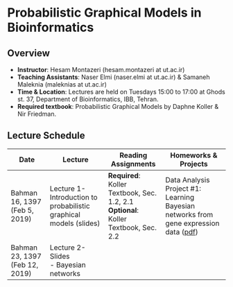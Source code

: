 # Probabilistic Graphical Models in Bioinformatics

## Overview
- **Instructor**: Hesam Montazeri (hesam.montazeri at ut.ac.ir)
- **Teaching Assistants**: Naser Elmi (naser.elmi at ut.ac.ir) & Samaneh Maleknia (maleknias at ut.ac.ir)
- **Time & Location**: Lectures are held on Tuesdays 15:00 to 17:00 at Ghods st. 37, Department of Bioinformatics, IBB, Tehran.
- **Required textbook**: Probabilistic Graphical Models by Daphne Koller & Nir Friedman.

## Lecture Schedule

Date | Lecture | Reading Assignments | Homeworks & Projects |
 ------------- | -------------------------- | ------------- | ------------- |
Bahman 16, 1397 (Feb 5, 2019) | Lecture 1- Introduction to probabilistic graphical models (slides)  | **Required**: Koller Textbook, Sec. 1.2, 2.1 <br> **Optional**: Koller Textbook, Sec. 2.2 | Data Analysis Project #1: Learning Bayesian networks from gene expression data ([pdf](projects/project1.pdf)) |
Bahman 23, 1397 (Feb 12, 2019) | Lecture 2- Slides <br>  - Bayesian networks |  |  |

